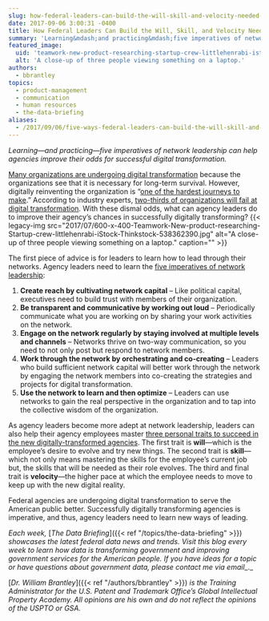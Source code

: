 ```yaml
---
slug: how-federal-leaders-can-build-the-will-skill-and-velocity-needed-for-digital-transformation
date: 2017-09-06 3:00:31 -0400
title: How Federal Leaders Can Build the Will, Skill, and Velocity Needed for Digital Transformation
summary: 'Learning&mdash;and practicing&mdash;five imperatives of network leadership can help agencies improve their odds for successful digital transformation.  Many organizations are undergoing digital transformation because the organizations see that it is necessary for long-term survival. However, digitally reinventing the organization is &ldquo;one of the hardest journeys to make.&rdquo;  According to industry experts, two-thirds of organizations will fail'
featured_image:
  uid: 'teamwork-new-product-researching-startup-crew-littlehenrabi-istock-thinkstock-538362390'
  alt: 'A close-up of three people viewing something on a laptop.'
authors:
  - bbrantley
topics:
  - product-management
  - communication
  - human resources
  - the-data-briefing
aliases:
  - /2017/09/06/five-ways-federal-leaders-can-build-the-will-skill-and-velocity-needed-for-digital-transformation/
---
```


_Learning—and practicing—five imperatives of network leadership can help agencies improve their odds for successful digital transformation._

[Many organizations are undergoing digital transformation](http://www.gartner.com/newsroom/id/3689017) because the organizations see that it is necessary for long-term survival. However, digitally reinventing the organization is “[one of the hardest journeys to make](https://dionhinchcliffe.com/2017/07/17/digital-transformation-and-the-leadership-quandary/).”  According to industry experts, [two-thirds of organizations will fail at digital transformation](https://www.christian-frei.com/why-23-of-companies-wont-survive-the-4th-industrial-revolution/). With these dismal odds, what can agency leaders do to improve their agency’s chances in successfully digitally transforming? {{< legacy-img src="2017/07/600-x-400-Teamwork-New-product-researching-Startup-crew-littlehenrabi-iStock-Thinkstock-538362390.jpg" alt="A close-up of three people viewing something on a laptop." caption="" >}}

The first piece of advice is for leaders to learn how to lead through their networks. Agency leaders need to learn the [five imperatives of network leadership](https://www.enterpriseirregulars.com/89399/strategic-role-digital-networks-corporate-leadership-today/):

  1. **Create reach by cultivating network capital** – Like political capital, executives need to build trust with members of their organization.
  2. **Be transparent and communicative by working out loud** – Periodically communicate what you are working on by sharing your work activities on the network.
  3. **Engage on the network regularly by staying involved at multiple levels and channels** – Networks thrive on two-way communication, so you need to not only post but respond to network members.
  4. **Work through the network by orchestrating and co-creating** – Leaders who build sufficient network capital will better work through the network by engaging the network members into co-creating the strategies and projects for digital transformation.
  5. **Use the network to learn and then optimize** – Leaders can use networks to gain the real perspective in the organization and to tap into the collective wisdom of the organization.

As agency leaders become more adept at network leadership, leaders can also help their agency employees master [three personal traits to succeed in the new digitally-transformed agencies](http://sloanreview.mit.edu/article/will-skill-and-velocity-survival-skills-for-a-digital-world/?utm_source=Publicaster&utm_medium=email&utm_campaign=Gen+8%2f15%2f17+-+India+Challenge&utm_content=flexible+talents%2c+nerve%2c+and+personal+speed). The first trait is **will**—which is the employee’s desire to evolve and try new things. The second trait is **skill**—which not only means mastering the skills for the employee’s current job but, the skills that will be needed as their role evolves. The third and final trait is **velocity**—the higher pace at which the employee needs to move to keep up with the new digital reality.

Federal agencies are undergoing digital transformation to serve the American public better. Successfully digitally transforming agencies is imperative, and thus, agency leaders need to learn new ways of leading.

_Each week,_ [_The Data Briefing_]({{< ref "/topics/the-data-briefing" >}}) _showcases the latest federal data news and trends. Visit this blog every week to learn how data is transforming government and improving government services for the American people. If you have ideas for a topic or have questions about government data, please contact me via_ _email__._

[_Dr. William Brantley_]({{< ref "/authors/bbrantley" >}}) _is the Training Administrator for the U.S. Patent and Trademark Office’s Global Intellectual Property Academy. All opinions are his own and do not reflect the opinions of the USPTO or GSA._
